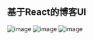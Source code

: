 ## 基于React的博客UI
![image](https://user-images.githubusercontent.com/19280886/135816662-963df3f9-3c0d-42ae-9b5c-3c78ed670fd3.png)
![image](https://user-images.githubusercontent.com/19280886/135816688-d1f80cf6-4c3a-46b3-ba38-46335b51fbcf.png)
![image](https://user-images.githubusercontent.com/19280886/135816731-90a92a16-fefa-4a76-b24d-e3698bb1da4a.png)

